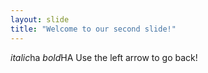 ```yaml
---
layout: slide
title: "Welcome to our second slide!"
---
```

*italic*ha *bold*HA
Use the left arrow to go back!
